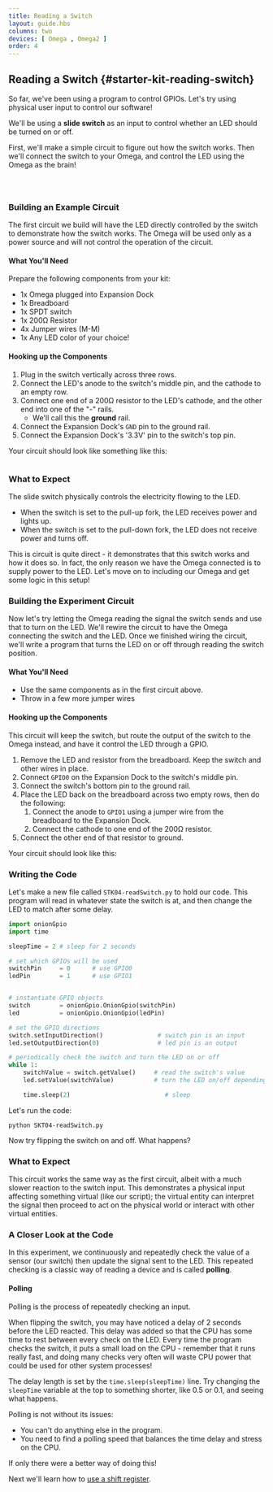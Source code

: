 ```yaml
---
title: Reading a Switch
layout: guide.hbs
columns: two
devices: [ Omega , Omega2 ]
order: 4
---
```


## Reading a Switch {#starter-kit-reading-switch}

<!-- // intro to this experiment:
//  * so far, we've been using a program to control GPIOs, lets have some physical, user input controlling our software
//  * will be using a slide switch as input for our program, it will control whether an LED is on or off -->

So far, we've been using a program to control GPIOs. Let's try using physical user input to control our software!

We'll be using a **slide switch** as an input to control whether an LED should be turned on or off.

First, we'll make a simple circuit to figure out how the switch works. Then we'll connect the switch to your Omega, and control the LED using the Omega as the brain!

<!-- gpio input -->
```{r child = '../../shared/gpio-input.md'}
```


<!-- switches -->
```{r child = '../../shared/switches.md'}
```

<!-- slide switches -->
```{r child = '../../shared/switches-slide-switch.md'}
```

### Building an Example Circuit

<!-- // diagram, general description of what the circuit does/the purpose
// circuit 1: switch controls turning an LED on and off to illustrate how the slide switch works
// spdt switch (one side is pull-up, other side is pull-down) connected to an led -->

The first circuit we build will have the LED directly controlled by the switch to demonstrate how the switch works. The Omega will be used only as a power source and will not control the operation of the circuit.

<!-- // TODO: circuit diagram, see paper notes -->

#### What You'll Need

Prepare the following components from your kit:

* 1x Omega plugged into Expansion Dock
* 1x Breadboard
* 1x SPDT switch
* 1x 200Ω Resistor
* 4x Jumper wires (M-M)
* 1x Any LED color of your choice!

#### Hooking up the Components

<!-- // step by step guide of how to hook up the components
//  * how to connect one side of the switch to gnd and one to vcc
//  * connect the switchable part to the led -->

1. Plug in the switch vertically across three rows.
1. Connect the LED's anode to the switch's middle pin, and the cathode to an empty row.
1. Connect one end of a 200Ω resistor to the LED's cathode, and the other end into one of the "-" rails.
    * We'll call this the **ground** rail.
1. Connect the Expansion Dock's `GND` pin to the ground rail.
1. Connect the Expansion Dock's '3.3V' pin to the switch's top pin.

Your circuit should look like something like this:

<!-- // TODO: photo of example circuit -->

```{r child ='../../shared/wiring-precautions.md'}
```


### What to Expect


The slide switch physically controls the electricity flowing to the LED.

* When the switch is set to the pull-up fork, the LED receives power and lights up.
* When the switch is set to the pull-down fork, the LED does not receive power and turns off.

This is circuit is quite direct - it demonstrates that this switch works and how it does so. In fact, the only reason we have the Omega connected is to supply power to the LED. Let's move on to including our Omega and get some logic in this setup!


### Building the Experiment Circuit

Now let's try letting the Omega reading the signal the switch sends and use that to turn on the LED. We'll rewire the circuit to have the Omega connecting the switch and the LED. Once we finished wiring the circuit, we'll write a program that turns the LED on or off through reading the switch position.

<!-- // TODO: IMAGE CIRCUIT DIAGRAM of experiment -->

#### What You'll Need

* Use the same components as in the first circuit above.
* Throw in a few more jumper wires

#### Hooking up the Components

This circuit will keep the switch, but route the output of the switch to the Omega instead, and have it control the LED through a GPIO.

1. Remove the LED and resistor from the breadboard. Keep the switch and other wires in place.
1. Connect `GPIO0` on the Expansion Dock to the switch's middle pin.
1. Connect the switch's bottom pin to the ground rail.
1. Place the LED back on the breadboard across two empty rows, then do the following:
    1. Connect the anode to `GPIO1` using a jumper wire from the breadboard to the Expansion Dock.
    1. Connect the cathode to one end of the 200Ω resistor.
1. Connect the other end of that resistor to ground.

Your circuit should look like this:

<!-- // TODO: photo of experiment circuit-->


### Writing the Code

Let's make a new file called `STK04-readSwitch.py` to hold our code. This program will read in whatever state the switch is at, and then change the LED to match after some delay.

``` python
import onionGpio
import time

sleepTime = 2 # sleep for 2 seconds

# set which GPIOs will be used
switchPin     = 0      # use GPIO0
ledPin        = 1      # use GPIO1


# instantiate GPIO objects
switch        = onionGpio.OnionGpio(switchPin)
led           = onionGpio.OnionGpio(ledPin)

# set the GPIO directions
switch.setInputDirection()               # switch pin is an input
led.setOutputDirection(0)                # led pin is an output

# periodically check the switch and turn the LED on or off
while 1:
    switchValue = switch.getValue()     # read the switch's value
    led.setValue(switchValue)           # turn the LED on/off depending on the switch

    time.sleep(2)                          # sleep
```

Let's run the code:
```
python SKT04-readSwitch.py
```

Now try flipping the switch on and off. What happens?

### What to Expect

This circuit works the same way as the first circuit, albeit with a much slower reaction to the switch input. This demonstrates a physical input affecting something virtual (like our script); the virtual entity can interpret the signal then proceed to act on the physical world or interact with other virtual entities.


### A Closer Look at the Code

In this experiment, we continuously and repeatedly check the value of a sensor (our switch) then update the signal sent to the LED. This repeated checking is a classic way of reading a device and is called **polling**.

#### Polling

Polling is the process of repeatedly checking an input.

When flipping the switch, you may have noticed a delay of 2 seconds before the LED reacted. This delay was added so that the CPU has some time to rest between every check on the LED. Every time the program checks the switch, it puts a small load on the CPU - remember that it runs really fast, and doing many checks very often will waste CPU power that could be used for other system processes!

The delay length is set by the `time.sleep(sleepTime)` line. Try changing the `sleepTime` variable at the top to something shorter, like 0.5 or 0.1, and seeing what happens.

Polling is not without its issues:

* You can't do anything else in the program.
* You need to find a polling speed that balances the time delay and stress on the CPU.

If only there were a better way of doing this!

<!-- TODO: FUTURE: link to reading push button; edge detection is not ready yet -->
Next we'll learn how to [use a shift register](#starter-kit-using-shift-register).